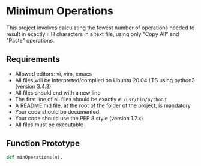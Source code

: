 # Minimum Operations

This project involves calculating the fewest number of operations needed to result in exactly `n` H characters in a text file, using only "Copy All" and "Paste" operations.

## Requirements

- Allowed editors: vi, vim, emacs
- All files will be interpreted/compiled on Ubuntu 20.04 LTS using python3 (version 3.4.3)
- All files should end with a new line
- The first line of all files should be exactly `#!/usr/bin/python3`
- A README.md file, at the root of the folder of the project, is mandatory
- Your code should be documented
- Your code should use the PEP 8 style (version 1.7.x)
- All files must be executable

## Function Prototype

```python
def minOperations(n). 
